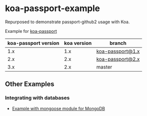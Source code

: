 # koa-passport-example

Repurposed to demonstrate passport-github2 usage with Koa.

Example for [koa-passport](https://github.com/rkusa/koa-passport)

koa-passport version  | koa version | branch
--------------------- | ------------| ----------------
1.x                   | 1.x         | koa-passport@1.x
2.x                   | 2.x         | koa-passport@2.x
3.x                   | 2.x         | master

## Other Examples

### Integrating with databases

* [Example with mongoose module for MongoDB](https://github.com/mapmeld/koa-passport-example)
